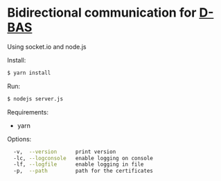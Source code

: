 # Bidirectional communication for [D-BAS](https://github.com/hhucn/dbas)

Using socket.io and node.js

Install:

```bash
$ yarn install
```

Run:

```bash
$ nodejs server.js
```

Requirements:
* yarn


Options:
```bash
  -v,  --version      print version
  -lc, --logconsole   enable logging on console
  -lf, --logfile      enable logging in file
  -p,  --path         path for the certificates
```

